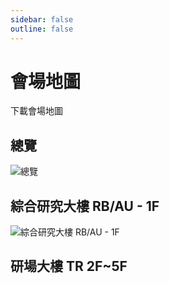 ```yaml
---
sidebar: false
outline: false
---
```


# 會場地圖

<CButton tag="a" href="/2025/COSCUP-2025-Venue.pdf" download>下載會場地圖</CButton>

## 總覽

![總覽](/@/assets/images/venue/01_round_School.png)

## 綜合研究大樓 RB/AU - 1F

![綜合研究大樓 RB/AU - 1F](/@/assets/images/venue/02_All_building.png)

## 研場大樓 TR 2F~5F

<VenueTab />

<style scoped>
.button {
  margin-top: 25px;
}
</style>
